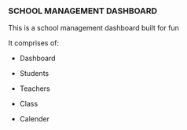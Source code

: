 ### SCHOOL MANAGEMENT DASHBOARD

This is a school management dashboard built for fun 

It comprises of:

- Dashboard

- Students

- Teachers

- Class

- Calender